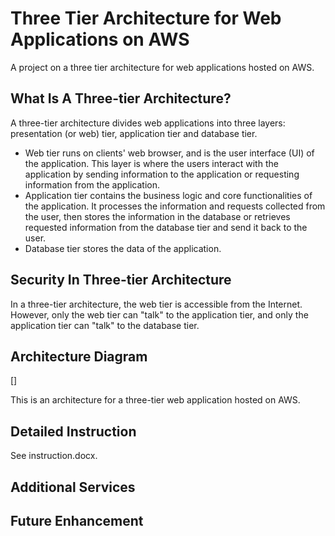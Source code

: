 # Three Tier Architecture for Web Applications on AWS
A project on a three tier architecture for web applications hosted on AWS.

## What Is A Three-tier Architecture?

A three-tier architecture divides web applications into three layers: presentation (or web) tier, application tier and database tier. 
- Web tier runs on clients' web browser, and is the user interface (UI) of the application. This layer is where the users interact with the application by sending information to the application or requesting information from the application.
- Application tier contains the business logic and core functionalities of the application. It processes the information and requests collected from the user, then stores the information in the database or retrieves requested information from the database tier and send it back to the user.
- Database tier stores the data of the application.

## Security In Three-tier Architecture

In a three-tier architecture, the web tier is accessible from the Internet. However, only the web tier can "talk" to the application tier, and only the application tier can "talk" to the database tier.

## Architecture Diagram

[<img src="">]

This is an architecture for a three-tier web application hosted on AWS.

## Detailed Instruction

See instruction.docx.

## Additional Services

## Future Enhancement
